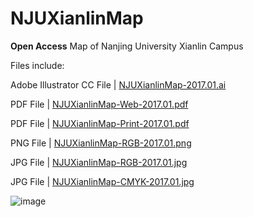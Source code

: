 # NJUXianlinMap
**Open Access** Map of Nanjing University Xianlin Campus



Files include:


Adobe Illustrator CC File | [NJUXianlinMap-2017.01.ai](https://github.com/ZihaoLu/NJUXianlinMap/raw/master/NJUXianlinMap-2017.01.ai)

PDF File | [NJUXianlinMap-Web-2017.01.pdf](https://github.com/ZihaoLu/NJUXianlinMap/raw/master/NJUXianlinMap-Web-2017.01.pdf)

PDF File | [NJUXianlinMap-Print-2017.01.pdf](https://github.com/ZihaoLu/NJUXianlinMap/raw/master/NJUXianlinMap-Print-2017.01.pdf)

PNG File | [NJUXianlinMap-RGB-2017.01.png](https://github.com/ZihaoLu/NJUXianlinMap/raw/master/NJUXianlinMap-RGB-2017.01.png)

JPG File | [NJUXianlinMap-RGB-2017.01.jpg](https://github.com/ZihaoLu/NJUXianlinMap/raw/master/NJUXianlinMap-RGB-2017.01.jpg)

JPG File | [NJUXianlinMap-CMYK-2017.01.jpg](https://github.com/ZihaoLu/NJUXianlinMap/raw/master/NJUXianlinMap-CMYK-2017.01.jpg)

![image](https://github.com/ZihaoLu/NJUXianlinMap/NJUXianlinMap-RGB-2017.01.png)
